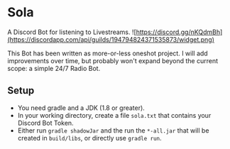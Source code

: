 # Sola
A Discord Bot for listening to Livestreams.
![https://discord.gg/nKQdmBh](https://discordapp.com/api/guilds/194794824371535873/widget.png)

This Bot has been written as more-or-less oneshot project. I will add improvements over time, but probably won't expand beyond the current scope: a simple 24/7 Radio Bot.

## Setup

* You need gradle and a JDK (1.8 or greater).
* In your working directory, create a file `sola.txt` that contains your Discord Bot Token.
* Either run `gradle shadowJar` and the run the `*-all.jar` that will be created in `build/libs`, or directly use `gradle run`.
